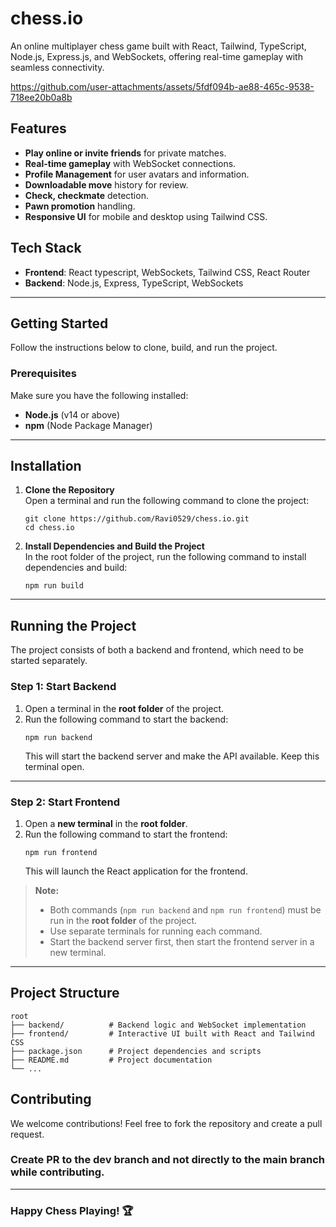 # chess.io

An online multiplayer chess game built with React, Tailwind, TypeScript, Node.js, Express.js, and WebSockets, offering real-time gameplay with seamless connectivity.

https://github.com/user-attachments/assets/5fdf094b-ae88-465c-9538-718ee20b0a8b

## Features

- **Play online or invite friends** for private matches.
- **Real-time gameplay** with WebSocket connections.
- **Profile Management** for user avatars and information.
- **Downloadable move** history for review.
- **Check, checkmate** detection.
- **Pawn promotion** handling.
- **Responsive UI** for mobile and desktop using Tailwind CSS.

## Tech Stack

- **Frontend**: React typescript, WebSockets, Tailwind CSS, React Router
- **Backend**: Node.js, Express, TypeScript, WebSockets

---

## Getting Started  

Follow the instructions below to clone, build, and run the project.  

### Prerequisites  
Make sure you have the following installed:  
- **Node.js** (v14 or above)  
- **npm** (Node Package Manager)  

---

## Installation  

1. **Clone the Repository**  
   Open a terminal and run the following command to clone the project:  
   ```
   git clone https://github.com/Ravi0529/chess.io.git
   cd chess.io
   ```

2. **Install Dependencies and Build the Project**  
   In the root folder of the project, run the following command to install dependencies and build:  
   ```
   npm run build
   ```

---

## Running the Project  

The project consists of both a backend and frontend, which need to be started separately.  

### Step 1: Start Backend  

1. Open a terminal in the **root folder** of the project.  
2. Run the following command to start the backend:  
   ```
   npm run backend
   ```
   This will start the backend server and make the API available. Keep this terminal open.  

---

### Step 2: Start Frontend  

1. Open a **new terminal** in the **root folder**.  
2. Run the following command to start the frontend:  
   ```
   npm run frontend
   ```
   This will launch the React application for the frontend.  

> **Note:**  
> - Both commands (`npm run backend` and `npm run frontend`) must be run in the **root folder** of the project.  
> - Use separate terminals for running each command.  
> - Start the backend server first, then start the frontend server in a new terminal.  

---

## Project Structure  

```
root
├── backend/          # Backend logic and WebSocket implementation
├── frontend/         # Interactive UI built with React and Tailwind CSS
├── package.json      # Project dependencies and scripts
├── README.md         # Project documentation
└── ...
```

## Contributing  

We welcome contributions! Feel free to fork the repository and create a pull request.

### Create PR to the dev branch and not directly to the main branch while contributing.

---

### Happy Chess Playing! 🏆